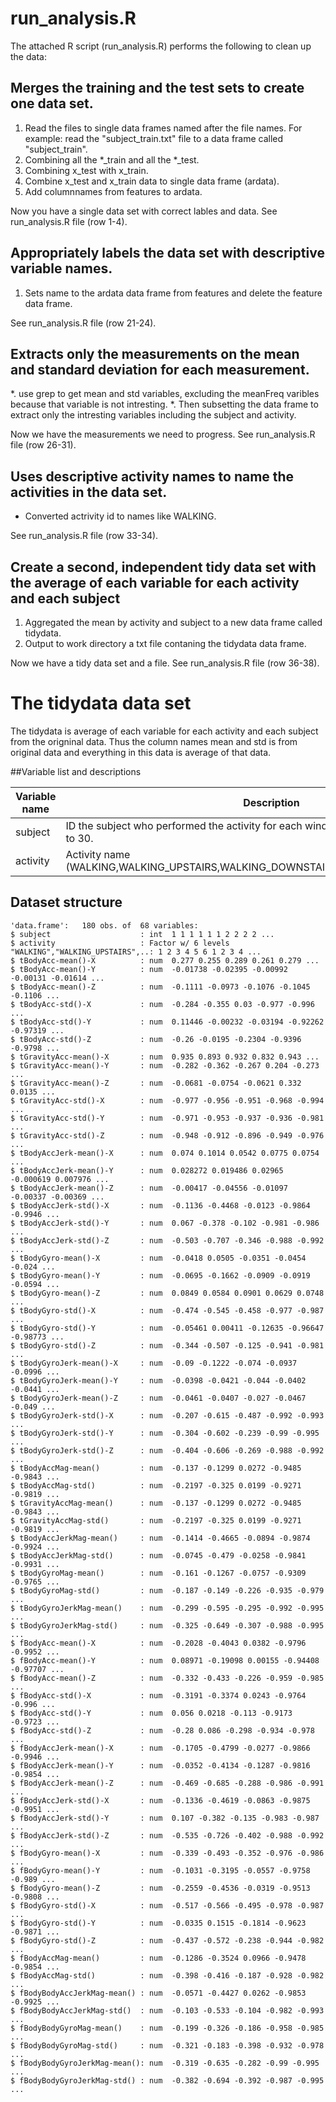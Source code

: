# run_analysis.R
The attached R script (run_analysis.R) performs the following to clean up the data:

## Merges the training and the test sets to create one data set.

1. Read the files to single data frames named after the file names. For example: read the "subject_train.txt" file to a data frame called "subject_train".
2. Combining all the *_train and all the *_test.
3. Combining x_test with x_train.
4. Combine x_test and x_train data to single data frame (ardata).
5. Add columnnames from features to ardata.

Now you have a single data set with correct lables and data. See run_analysis.R file (row 1-4).

## Appropriately labels the data set with descriptive variable names. 

1. Sets name to the ardata data frame from features and delete the feature data frame.

See run_analysis.R file (row 21-24).

## Extracts only the measurements on the mean and standard deviation for each measurement.

*. use grep to get mean and std variables, excluding the meanFreq varibles because that variable is not intresting.
*. Then subsetting the data frame to extract only the intresting variables including the subject and activity.

Now we have the measurements we need to progress. See run_analysis.R file (row 26-31).

## Uses descriptive activity names to name the activities in the data set.

* Converted actrivity id to names like WALKING.

See run_analysis.R file (row 33-34).

## Create a second, independent tidy data set with the average of each variable for each activity and each subject

1. Aggregated the mean by activity and subject to a new data frame called tidydata.
2. Output to work directory a txt file contaning the tidydata data frame.

Now we have a tidy data set and a file. See run_analysis.R file (row 36-38).

# The tidydata data set

The tidydata is average of each variable for each activity and each subject from the origninal data. Thus the column names mean and std is from original data and everything in this data is average of that data.

##Variable list and descriptions

Variable name    | Description
-----------------|------------
subject          | ID the subject who performed the activity for each window sample. Its range is from 1 to 30.
activity         | Activity name (WALKING,WALKING_UPSTAIRS,WALKING_DOWNSTAIRS,SITTING,STANDING,LAYING)

## Dataset structure
 ```
'data.frame':	180 obs. of  68 variables:
 $ subject                    : int  1 1 1 1 1 1 2 2 2 2 ...
 $ activity                   : Factor w/ 6 levels "WALKING","WALKING_UPSTAIRS",..: 1 2 3 4 5 6 1 2 3 4 ...
 $ tBodyAcc-mean()-X          : num  0.277 0.255 0.289 0.261 0.279 ...
 $ tBodyAcc-mean()-Y          : num  -0.01738 -0.02395 -0.00992 -0.00131 -0.01614 ...
 $ tBodyAcc-mean()-Z          : num  -0.1111 -0.0973 -0.1076 -0.1045 -0.1106 ...
 $ tBodyAcc-std()-X           : num  -0.284 -0.355 0.03 -0.977 -0.996 ...
 $ tBodyAcc-std()-Y           : num  0.11446 -0.00232 -0.03194 -0.92262 -0.97319 ...
 $ tBodyAcc-std()-Z           : num  -0.26 -0.0195 -0.2304 -0.9396 -0.9798 ...
 $ tGravityAcc-mean()-X       : num  0.935 0.893 0.932 0.832 0.943 ...
 $ tGravityAcc-mean()-Y       : num  -0.282 -0.362 -0.267 0.204 -0.273 ...
 $ tGravityAcc-mean()-Z       : num  -0.0681 -0.0754 -0.0621 0.332 0.0135 ...
 $ tGravityAcc-std()-X        : num  -0.977 -0.956 -0.951 -0.968 -0.994 ...
 $ tGravityAcc-std()-Y        : num  -0.971 -0.953 -0.937 -0.936 -0.981 ...
 $ tGravityAcc-std()-Z        : num  -0.948 -0.912 -0.896 -0.949 -0.976 ...
 $ tBodyAccJerk-mean()-X      : num  0.074 0.1014 0.0542 0.0775 0.0754 ...
 $ tBodyAccJerk-mean()-Y      : num  0.028272 0.019486 0.02965 -0.000619 0.007976 ...
 $ tBodyAccJerk-mean()-Z      : num  -0.00417 -0.04556 -0.01097 -0.00337 -0.00369 ...
 $ tBodyAccJerk-std()-X       : num  -0.1136 -0.4468 -0.0123 -0.9864 -0.9946 ...
 $ tBodyAccJerk-std()-Y       : num  0.067 -0.378 -0.102 -0.981 -0.986 ...
 $ tBodyAccJerk-std()-Z       : num  -0.503 -0.707 -0.346 -0.988 -0.992 ...
 $ tBodyGyro-mean()-X         : num  -0.0418 0.0505 -0.0351 -0.0454 -0.024 ...
 $ tBodyGyro-mean()-Y         : num  -0.0695 -0.1662 -0.0909 -0.0919 -0.0594 ...
 $ tBodyGyro-mean()-Z         : num  0.0849 0.0584 0.0901 0.0629 0.0748 ...
 $ tBodyGyro-std()-X          : num  -0.474 -0.545 -0.458 -0.977 -0.987 ...
 $ tBodyGyro-std()-Y          : num  -0.05461 0.00411 -0.12635 -0.96647 -0.98773 ...
 $ tBodyGyro-std()-Z          : num  -0.344 -0.507 -0.125 -0.941 -0.981 ...
 $ tBodyGyroJerk-mean()-X     : num  -0.09 -0.1222 -0.074 -0.0937 -0.0996 ...
 $ tBodyGyroJerk-mean()-Y     : num  -0.0398 -0.0421 -0.044 -0.0402 -0.0441 ...
 $ tBodyGyroJerk-mean()-Z     : num  -0.0461 -0.0407 -0.027 -0.0467 -0.049 ...
 $ tBodyGyroJerk-std()-X      : num  -0.207 -0.615 -0.487 -0.992 -0.993 ...
 $ tBodyGyroJerk-std()-Y      : num  -0.304 -0.602 -0.239 -0.99 -0.995 ...
 $ tBodyGyroJerk-std()-Z      : num  -0.404 -0.606 -0.269 -0.988 -0.992 ...
 $ tBodyAccMag-mean()         : num  -0.137 -0.1299 0.0272 -0.9485 -0.9843 ...
 $ tBodyAccMag-std()          : num  -0.2197 -0.325 0.0199 -0.9271 -0.9819 ...
 $ tGravityAccMag-mean()      : num  -0.137 -0.1299 0.0272 -0.9485 -0.9843 ...
 $ tGravityAccMag-std()       : num  -0.2197 -0.325 0.0199 -0.9271 -0.9819 ...
 $ tBodyAccJerkMag-mean()     : num  -0.1414 -0.4665 -0.0894 -0.9874 -0.9924 ...
 $ tBodyAccJerkMag-std()      : num  -0.0745 -0.479 -0.0258 -0.9841 -0.9931 ...
 $ tBodyGyroMag-mean()        : num  -0.161 -0.1267 -0.0757 -0.9309 -0.9765 ...
 $ tBodyGyroMag-std()         : num  -0.187 -0.149 -0.226 -0.935 -0.979 ...
 $ tBodyGyroJerkMag-mean()    : num  -0.299 -0.595 -0.295 -0.992 -0.995 ...
 $ tBodyGyroJerkMag-std()     : num  -0.325 -0.649 -0.307 -0.988 -0.995 ...
 $ fBodyAcc-mean()-X          : num  -0.2028 -0.4043 0.0382 -0.9796 -0.9952 ...
 $ fBodyAcc-mean()-Y          : num  0.08971 -0.19098 0.00155 -0.94408 -0.97707 ...
 $ fBodyAcc-mean()-Z          : num  -0.332 -0.433 -0.226 -0.959 -0.985 ...
 $ fBodyAcc-std()-X           : num  -0.3191 -0.3374 0.0243 -0.9764 -0.996 ...
 $ fBodyAcc-std()-Y           : num  0.056 0.0218 -0.113 -0.9173 -0.9723 ...
 $ fBodyAcc-std()-Z           : num  -0.28 0.086 -0.298 -0.934 -0.978 ...
 $ fBodyAccJerk-mean()-X      : num  -0.1705 -0.4799 -0.0277 -0.9866 -0.9946 ...
 $ fBodyAccJerk-mean()-Y      : num  -0.0352 -0.4134 -0.1287 -0.9816 -0.9854 ...
 $ fBodyAccJerk-mean()-Z      : num  -0.469 -0.685 -0.288 -0.986 -0.991 ...
 $ fBodyAccJerk-std()-X       : num  -0.1336 -0.4619 -0.0863 -0.9875 -0.9951 ...
 $ fBodyAccJerk-std()-Y       : num  0.107 -0.382 -0.135 -0.983 -0.987 ...
 $ fBodyAccJerk-std()-Z       : num  -0.535 -0.726 -0.402 -0.988 -0.992 ...
 $ fBodyGyro-mean()-X         : num  -0.339 -0.493 -0.352 -0.976 -0.986 ...
 $ fBodyGyro-mean()-Y         : num  -0.1031 -0.3195 -0.0557 -0.9758 -0.989 ...
 $ fBodyGyro-mean()-Z         : num  -0.2559 -0.4536 -0.0319 -0.9513 -0.9808 ...
 $ fBodyGyro-std()-X          : num  -0.517 -0.566 -0.495 -0.978 -0.987 ...
 $ fBodyGyro-std()-Y          : num  -0.0335 0.1515 -0.1814 -0.9623 -0.9871 ...
 $ fBodyGyro-std()-Z          : num  -0.437 -0.572 -0.238 -0.944 -0.982 ...
 $ fBodyAccMag-mean()         : num  -0.1286 -0.3524 0.0966 -0.9478 -0.9854 ...
 $ fBodyAccMag-std()          : num  -0.398 -0.416 -0.187 -0.928 -0.982 ...
 $ fBodyBodyAccJerkMag-mean() : num  -0.0571 -0.4427 0.0262 -0.9853 -0.9925 ...
 $ fBodyBodyAccJerkMag-std()  : num  -0.103 -0.533 -0.104 -0.982 -0.993 ...
 $ fBodyBodyGyroMag-mean()    : num  -0.199 -0.326 -0.186 -0.958 -0.985 ...
 $ fBodyBodyGyroMag-std()     : num  -0.321 -0.183 -0.398 -0.932 -0.978 ...
 $ fBodyBodyGyroJerkMag-mean(): num  -0.319 -0.635 -0.282 -0.99 -0.995 ...
 $ fBodyBodyGyroJerkMag-std() : num  -0.382 -0.694 -0.392 -0.987 -0.995 ...
 ```